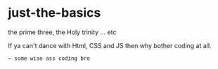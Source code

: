 # just-the-basics
 the prime three,  the Holy trinity ... etc



If ya can't dance with Html, CSS and JS then why bother coding at all.

    ~ some wise ass coding bro